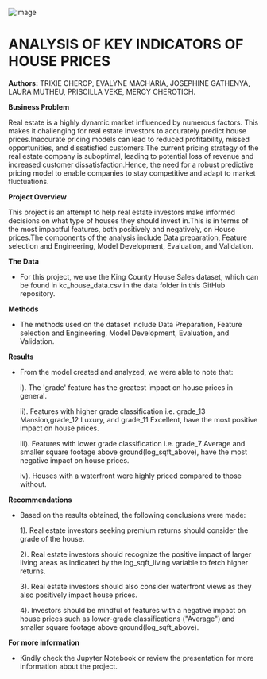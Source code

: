 ![image](https://github.com/MutheuTheAnalyst/House-Pricing-Indicators/assets/92978069/9ce2ee88-cc6f-4f86-8b54-370e8828b844)

# ANALYSIS OF KEY INDICATORS OF HOUSE PRICES

**Authors:** TRIXIE CHEROP, EVALYNE MACHARIA, JOSEPHINE GATHENYA, LAURA MUTHEU, PRISCILLA VEKE, MERCY CHEROTICH.

**Business Problem**

Real estate is a highly dynamic market influenced by numerous factors. This makes it challenging for real estate investors to accurately predict house prices.Inaccurate pricing models can lead to reduced profitability, missed opportunities, and dissatisfied customers.The current pricing strategy of the real estate company is suboptimal, leading to potential loss of revenue and increased customer dissatisfaction.Hence, the need for a robust predictive pricing model to enable companies to stay competitive and adapt to market fluctuations.

**Project Overview**

This project is an attempt to help real estate investors make informed decisions on what type of houses they should invest in.This is in terms of the most impactful features, both positively and negatively, on House prices.The components of the analysis include Data preparation, Feature selection and Engineering, Model Development, Evaluation, and Validation.

**The Data**
- For this project, we use the King County House Sales dataset, which can be found in kc_house_data.csv in the data folder in this GitHub repository.

**Methods**

- The methods used on the dataset include Data Preparation, Feature selection and Engineering, Model Development, Evaluation, and Validation.

**Results**

- From the model created and analyzed, we were able to note that:

    i). The 'grade' feature has the greatest impact on house prices in general.
 
    ii). Features with higher grade classification i.e. grade_13 Mansion,grade_12 Luxury, and grade_11 Excellent, have the most positive impact on house prices.
 
    iii). Features with lower grade classification i.e. grade_7 Average and smaller square footage above ground(log_sqft_above), have the most negative impact on house prices.
  
    iv). Houses with a waterfront were highly priced compared to those without.
 
**Recommendations**

- Based on the results obtained, the following conclusions were made:

  1). Real estate investors seeking premium returns should consider the grade of the house.

  2). Real estate investors should recognize the positive impact of larger living areas as indicated by the log_sqft_living variable to fetch higher returns.

  3). Real estate investors should also consider waterfront views as they also positively impact house prices.
  
  4). Investors should be mindful of features with a negative impact on house prices such as lower-grade classifications ("Average") and smaller square footage above ground(log_sqft_above).
  
 
**For more information** 

- Kindly check the Jupyter Notebook or review the presentation for more information about the project.
  
